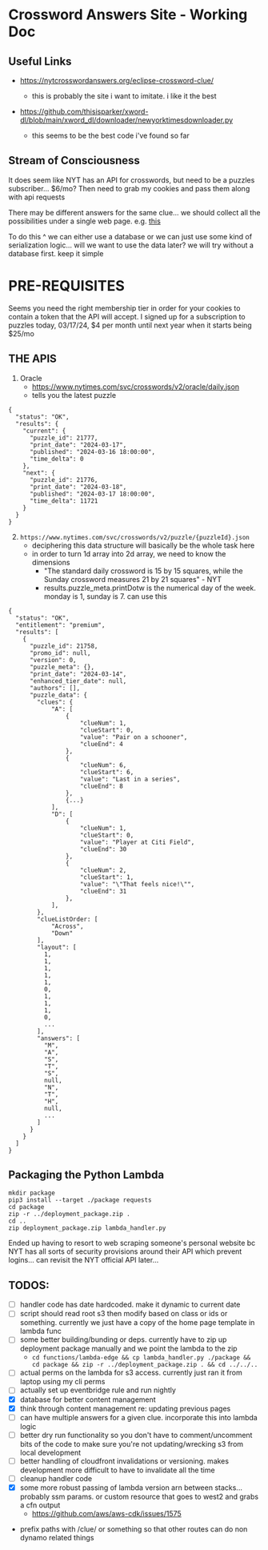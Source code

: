 # Crossword Answers Site - Working Doc

## Useful Links

- https://nytcrosswordanswers.org/eclipse-crossword-clue/
    - this is probably the site i want to imitate. i like it the best

- https://github.com/thisisparker/xword-dl/blob/main/xword_dl/downloader/newyorktimesdownloader.py
    - this seems to be the best code i've found so far

## Stream of Consciousness

It does seem like NYT has an API for crosswords, but need to be a puzzles subscriber... $6/mo? Then need to grab my cookies and pass them along with api requests

There may be different answers for the same clue... we should collect all the possibilities under a single web page. e.g. [this](https://nytcrosswordanswers.org/eclipse-crossword-clue/)

To do this ^ we can either use a database or we can just use some kind of serialization logic... will we want to use the data later? we will try without a database first. keep it simple

# PRE-REQUISITES

Seems you need the right membership tier in order for your cookies to contain a token that the API will accept. I signed up for a subscription to puzzles today, 03/17/24, $4 per month until next year when it starts being $25/mo


## THE APIS

1. Oracle
    - https://www.nytimes.com/svc/crosswords/v2/oracle/daily.json
    - tells you the latest puzzle
```
{
  "status": "OK",
  "results": {
    "current": {
      "puzzle_id": 21777,
      "print_date": "2024-03-17",
      "published": "2024-03-16 18:00:00",
      "time_delta": 0
    },
    "next": {
      "puzzle_id": 21776,
      "print_date": "2024-03-18",
      "published": "2024-03-17 18:00:00",
      "time_delta": 11721
    }
  }
}
```   

2. `https://www.nytimes.com/svc/crosswords/v2/puzzle/{puzzleId}.json`
    - deciphering this data structure will basically be the whole task here
    - in order to turn 1d array into 2d array, we need to know the dimensions
        - "The standard daily crossword is 15 by 15 squares, while the Sunday crossword measures 21 by 21 squares" - NYT
        - results.puzzle_meta.printDotw is the numerical day of the week. monday is 1, sunday is 7. can use this
```
{
  "status": "OK",
  "entitlement": "premium",
  "results": [
    {
      "puzzle_id": 21758,
      "promo_id": null,
      "version": 0,
      "puzzle_meta": {},
      "print_date": "2024-03-14",
      "enhanced_tier_date": null,
      "authors": [],
      "puzzle_data": {
        "clues": {
            "A": [
                {
                    "clueNum": 1,
                    "clueStart": 0,
                    "value": "Pair on a schooner",
                    "clueEnd": 4
                },
                {
                    "clueNum": 6,
                    "clueStart": 6,
                    "value": "Last in a series",
                    "clueEnd": 8
                },
                {...}
            ],
            "D": [
                {
                    "clueNum": 1,
                    "clueStart": 0,
                    "value": "Player at Citi Field",
                    "clueEnd": 30
                },
                {
                    "clueNum": 2,
                    "clueStart": 1,
                    "value": "\"That feels nice!\"",
                    "clueEnd": 31
                },
            ],
        },
        "clueListOrder: [
            "Across",
            "Down"
        ],
        "layout": [
          1,
          1,
          1,
          1,
          1,
          0,
          1,
          1,
          1,
          0,
          ...
        ],
        "answers": [
          "M",
          "A",
          "S",
          "T",
          "S",
          null,
          "N",
          "T",
          "H",
          null,
          ...
        ]
      }
    }
  ]
}
```


## Packaging the Python Lambda

```
mkdir package
pip3 install --target ./package requests
cd package
zip -r ../deployment_package.zip .    
cd ..  
zip deployment_package.zip lambda_handler.py

```


Ended up having to resort to web scraping someone's personal website bc NYT has all sorts of security provisions around their API which prevent logins... can revisit the NYT official API later...

## TODOS:

- [ ] handler code has date hardcoded. make it dynamic to current date
- [ ] script should read root s3 then modify based on class or ids or something. currently we just have a copy of the home page template in lambda func
- [ ] some better building/bunding or deps. currently have to zip up deployment package manually and we point the lambda to the zip
    - `cd functions/lambda-edge && cp lambda_handler.py ./package && cd package && zip -r ../deployment_package.zip . && cd ../../..`
- [ ] actual perms on the lambda for s3 access. currently just ran it from laptop using my cli perms
- [ ] actually set up eventbridge rule and run nightly
- [x] database for better content management
- [x] think through content management re: updating previous pages
- [ ] can have multiple answers for a given clue. incorporate this into lambda logic
- [ ] better dry run functionality so you don't have to comment/uncomment bits of the code to make sure you're not updating/wrecking s3 from local development
- [ ] better handling of cloudfront invalidations or versioning. makes development more difficult to have to invalidate all the time
- [ ] cleanup handler code
- [x] some more robust passing of lambda version arn between stacks... probably ssm params. or custom resource that goes to west2 and grabs a cfn output
    - https://github.com/aws/aws-cdk/issues/1575
- prefix paths with /clue/ or something so that other routes can do non dynamo related things
